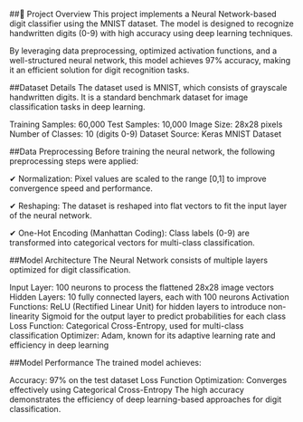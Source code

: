 
##📌 Project Overview
This project implements a Neural Network-based digit classifier using the MNIST dataset. The model is designed to recognize handwritten digits (0-9) with high accuracy using deep learning techniques.

By leveraging data preprocessing, optimized activation functions, and a well-structured neural network, this model achieves 97% accuracy, making it an efficient solution for digit recognition tasks.



##Dataset Details
The dataset used is MNIST, which consists of grayscale handwritten digits. It is a standard benchmark dataset for image classification tasks in deep learning.

Training Samples: 60,000
Test Samples: 10,000
Image Size: 28x28 pixels
Number of Classes: 10 (digits 0-9)
Dataset Source: Keras MNIST Dataset

##Data Preprocessing
Before training the neural network, the following preprocessing steps were applied:

✔ Normalization: Pixel values are scaled to the range [0,1] to improve convergence speed and performance.

✔ Reshaping: The dataset is reshaped into flat vectors to fit the input layer of the neural network.

✔ One-Hot Encoding (Manhattan Coding): Class labels (0-9) are transformed into categorical vectors for multi-class classification.

 
 
 ##Model Architecture
The Neural Network consists of multiple layers optimized for digit classification.

Input Layer: 100 neurons to process the flattened 28x28 image vectors
Hidden Layers: 10 fully connected layers, each with 100 neurons
Activation Functions:
ReLU (Rectified Linear Unit) for hidden layers to introduce non-linearity
Sigmoid for the output layer to predict probabilities for each class
Loss Function: Categorical Cross-Entropy, used for multi-class classification
Optimizer: Adam, known for its adaptive learning rate and efficiency in deep learning
 
 
 
 ##Model Performance
The trained model achieves:

Accuracy: 97% on the test dataset
Loss Function Optimization: Converges effectively using Categorical Cross-Entropy
The high accuracy demonstrates the efficiency of deep learning-based approaches for digit classification.

